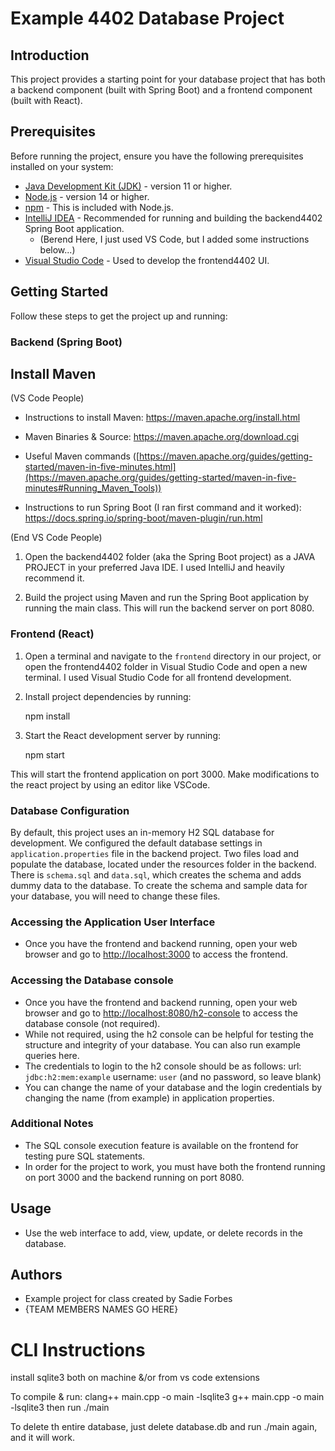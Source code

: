 <!-- @format -->

# Example 4402 Database Project

## Introduction

This project provides a starting point for your database project that has both a backend component (built with Spring Boot) and a frontend component (built with React).

## Prerequisites

Before running the project, ensure you have the following prerequisites installed on your system:

- [Java Development Kit (JDK)](https://www.oracle.com/java/technologies/javase-downloads.html) - version 11 or higher.
- [Node.js](https://nodejs.org/) - version 14 or higher.
- [npm](https://www.npmjs.com/) - This is included with Node.js.
- [IntelliJ IDEA](https://www.jetbrains.com/idea/download/) - Recommended for running and building the backend4402 Spring Boot application.
  - (Berend Here, I just used VS Code, but I added some instructions below...)
- [Visual Studio Code](https://code.visualstudio.com/download) - Used to develop the frontend4402 UI.

## Getting Started

Follow these steps to get the project up and running:

### Backend (Spring Boot)

## Install Maven

(VS Code People)

- Instructions to install Maven: https://maven.apache.org/install.html
- Maven Binaries & Source: https://maven.apache.org/download.cgi

- Useful Maven commands ([https://maven.apache.org/guides/getting-started/maven-in-five-minutes.html](https://maven.apache.org/guides/getting-started/maven-in-five-minutes#Running_Maven_Tools))
  
- Instructions to run Spring Boot (I ran first command and it worked): https://docs.spring.io/spring-boot/maven-plugin/run.html

(End VS Code People)

1. Open the backend4402 folder (aka the Spring Boot project) as a JAVA PROJECT in your preferred Java IDE. I used IntelliJ and heavily recommend it.

2. Build the project using Maven and run the Spring Boot application by running the main class. This will run the backend server on port 8080.

### Frontend (React)

1. Open a terminal and navigate to the `frontend` directory in our project, or open the frontend4402 folder in Visual Studio Code and open a new terminal. I used Visual Studio Code for all frontend development.

2. Install project dependencies by running:

   npm install

3. Start the React development server by running:

   npm start

This will start the frontend application on port 3000. Make modifications to the react project by using an editor like VSCode.

### Database Configuration

By default, this project uses an in-memory H2 SQL database for development. We configured the default database settings in `application.properties` file in the backend project.
Two files load and populate the database, located under the resources folder in the backend. There is `schema.sql` and `data.sql`, which creates the schema and adds dummy data to the
database. To create the schema and sample data for your database, you will need to change these files.

### Accessing the Application User Interface

- Once you have the frontend and backend running, open your web browser and go to [http://localhost:3000](http://localhost:3000) to access the frontend.

### Accessing the Database console

- Once you have the frontend and backend running, open your web browser and go to [http://localhost:8080/h2-console](http://localhost:8080/h2-console) to access the database console (not required).
- While not required, using the h2 console can be helpful for testing the structure and integrity of your database. You can also run example queries here.
- The credentials to login to the h2 console should be as follows: url: `jdbc:h2:mem:example` username: `user` (and no password, so leave blank)
- You can change the name of your database and the login credentials by changing the name (from example) in application properties.

### Additional Notes

- The SQL console execution feature is available on the frontend for testing pure SQL statements.
- In order for the project to work, you must have both the frontend running on port 3000 and the backend running on port 8080.

## Usage

- Use the web interface to add, view, update, or delete records in the database.

## Authors

- Example project for class created by Sadie Forbes
- {TEAM MEMBERS NAMES GO HERE}

# CLI Instructions

install sqlite3 both on machine &/or from vs code extensions

To compile & run:
clang++ main.cpp -o main -lsqlite3
g++ main.cpp -o main -lsqlite3
then run ./main 

To delete th entire database, just delete database.db and run ./main again, and it will work. 

